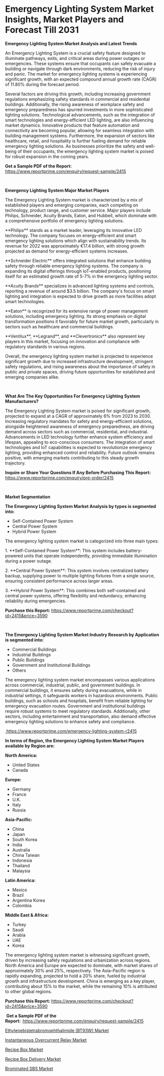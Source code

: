 <p><h1>Emergency Lighting System Market Insights, Market Players and Forecast Till 2031</h1></p><p><strong>Emergency Lighting System Market Analysis and Latest Trends</strong></p>
<p><p>An Emergency Lighting System is a crucial safety feature designed to illuminate pathways, exits, and critical areas during power outages or emergencies. These systems ensure that occupants can safely evacuate a building or navigate through dark environments, reducing the risk of injury and panic. The market for emergency lighting systems is experiencing significant growth, with an expected compound annual growth rate (CAGR) of 11.80% during the forecast period. </p><p>Several factors are driving this growth, including increasing government regulations emphasizing safety standards in commercial and residential buildings. Additionally, the rising awareness of workplace safety and emergency preparedness has spurred investments in more sophisticated lighting solutions. Technological advancements, such as the integration of smart technologies and energy-efficient LED lighting, are also influencing market dynamics. Innovative products that feature automation and connectivity are becoming popular, allowing for seamless integration with building management systems. Furthermore, the expansion of sectors like healthcare, retail, and hospitality is further fueling demand for reliable emergency lighting solutions. As businesses prioritize the safety and well-being of their occupants, the emergency lighting system market is poised for robust expansion in the coming years.</p></p>
<p><strong>Get a Sample PDF of the Report:&nbsp;</strong> <a href="https://www.reportprime.com/enquiry/request-sample/2415">https://www.reportprime.com/enquiry/request-sample/2415</a></p>
<p>&nbsp;</p>
<p><strong>Emergency Lighting System Major Market Players</strong></p>
<p><p>The Emergency Lighting System market is characterized by a mix of established players and emerging companies, each competing on technology, product range, and customer service. Major players include Philips, Schneider, Acuity Brands, Eaton, and Hubbell, which dominate with a comprehensive portfolio of emergency lighting solutions.</p><p>**Philips** stands as a market leader, leveraging its innovative LED technology. The company focuses on energy-efficient and smart emergency lighting solutions which align with sustainability trends. Its revenue for 2022 was approximately €17.4 billion, with strong growth projected as demand for energy-efficient systems increases.</p><p>**Schneider Electric** offers integrated solutions that enhance building safety through reliable emergency lighting systems. The company is expanding its digital offerings through IoT-enabled products, positioning itself for an estimated growth rate of 5-7% in the emergency lighting sector.</p><p>**Acuity Brands** specializes in advanced lighting systems and controls, reporting a revenue of around $3.5 billion. The company's focus on smart lighting and integration is expected to drive growth as more facilities adopt smart technologies.</p><p>**Eaton** is recognized for its extensive range of power management solutions, including emergency lighting. Its strong emphasis on digital transformation positions it favorably for future market growth, particularly in sectors such as healthcare and commercial buildings.</p><p>**Ventilux**, **Legrand**, and **Clevertronics** also represent key players in this market, focusing on innovation and compliance with regulatory standards in various regions.</p><p>Overall, the emergency lighting system market is projected to experience significant growth due to increased infrastructure development, stringent safety regulations, and rising awareness about the importance of safety in public and private spaces, driving future opportunities for established and emerging companies alike.</p></p>
<p>&nbsp;</p>
<p><strong>What Are The Key Opportunities For Emergency Lighting System Manufacturers?</strong></p>
<p><p>The Emergency Lighting System market is poised for significant growth, projected to expand at a CAGR of approximately 6% from 2023 to 2030. Increasing regulatory mandates for safety and energy-efficient solutions, alongside heightened awareness of emergency preparedness, are driving demand across sectors such as commercial, residential, and industrial. Advancements in LED technology further enhance system efficiency and lifespan, appealing to eco-conscious consumers. The integration of smart technologies and IoT capabilities is expected to revolutionize emergency lighting, providing enhanced control and reliability. Future outlook remains positive, with emerging markets contributing to this steady growth trajectory.</p></p>
<p><strong>Inquire or Share Your Questions If Any Before Purchasing This Report:</strong> <a href="https://www.reportprime.com/enquiry/pre-order/2415">https://www.reportprime.com/enquiry/pre-order/2415</a></p>
<p>&nbsp;</p>
<p><strong>Market Segmentation</strong></p>
<p><strong>The Emergency Lighting System Market Analysis by types is segmented into:</strong></p>
<p><ul><li>Self-Contained Power System</li><li>Central Power System</li><li>Hybrid Power System</li></ul></p>
<p><p>The emergency lighting system market is categorized into three main types: </p><p>1. **Self-Contained Power System**: This system includes battery-powered units that operate independently, providing immediate illumination during a power outage. </p><p>2. **Central Power System**: This system involves centralized battery backup, supplying power to multiple lighting fixtures from a single source, ensuring consistent performance across larger areas. </p><p>3. **Hybrid Power System**: This combines both self-contained and central power systems, offering flexibility and redundancy, enhancing reliability during emergencies.</p></p>
<p><strong>Purchase this Report:&nbsp;</strong><a href="https://www.reportprime.com/checkout?id=2415&price=3590">https://www.reportprime.com/checkout?id=2415&price=3590</a></p>
<p>&nbsp;</p>
<p><strong>The Emergency Lighting System Market Industry Research by Application is segmented into:</strong></p>
<p><ul><li>Commercial Buildings</li><li>Industrial Buildings</li><li>Public Buildings</li><li>Government and Institutional Buildings</li><li>Others</li></ul></p>
<p><p>The emergency lighting system market encompasses various applications across commercial, industrial, public, and government buildings. In commercial buildings, it ensures safety during evacuations, while in industrial settings, it safeguards workers in hazardous environments. Public buildings, such as schools and hospitals, benefit from reliable lighting for emergency evacuation routes. Government and institutional buildings require robust systems to meet regulatory standards. Additionally, other sectors, including entertainment and transportation, also demand effective emergency lighting solutions to enhance safety and compliance.</p></p>
<p><a href="https://www.reportprime.com/emergency-lighting-system-r2415">&nbsp;https://www.reportprime.com/emergency-lighting-system-r2415</a></p>
<p><strong>In terms of Region, the Emergency Lighting System Market Players available by Region are:</strong></p>
<p>
    <p> <strong> North America: </strong>
        <ul>
            <li>United States</li>
            <li>Canada</li>
        </ul>
        </p> 
    <p> <strong> Europe: </strong>
        <ul>
            <li>Germany</li>
            <li>France</li>
            <li>U.K.</li>
            <li>Italy</li>
            <li>Russia</li>
        </ul>
        </p> 
    <p> <strong> Asia-Pacific: </strong>
        <ul>
            <li>China</li>
            <li>Japan</li>
            <li>South Korea</li>
            <li>India</li>
            <li>Australia</li>
            <li>China Taiwan</li>
            <li>Indonesia</li>
            <li>Thailand</li>
            <li>Malaysia</li>
        </ul>
        </p> 
    <p> <strong> Latin America: </strong>
        <ul>
            <li>Mexico</li>
            <li>Brazil</li>
            <li>Argentina Korea</li>
            <li>Colombia</li>
        </ul>
        </p> 
    <p> <strong> Middle East & Africa: </strong>
        <ul>
            <li>Turkey</li>
            <li>Saudi</li>
            <li>Arabia</li>
            <li>UAE</li>
            <li>Korea</li>
        </ul>
    </p>
    </p>
<p><p>The emergency lighting system market is witnessing significant growth, driven by increasing safety regulations and urbanization across regions. North America and Europe are expected to dominate, with market shares of approximately 30% and 25%, respectively. The Asia-Pacific region is rapidly expanding, projected to hold a 20% share, fueled by industrial growth and infrastructure development. China is emerging as a key player, contributing about 15% to the market, while the remaining 10% is attributed to other global regions.</p></p>
<p><strong>Purchase this Report: </strong><a href="https://www.reportprime.com/checkout?id=2415&price=3590">https://www.reportprime.com/checkout?id=2415&price=3590</a></p>
<p>&nbsp;<strong>Get a Sample PDF of the Report:&nbsp;&nbsp;</strong><a href="https://www.reportprime.com/enquiry/request-sample/2415">https://www.reportprime.com/enquiry/request-sample/2415</a></p>
<p><strong></strong></p>
<p><p><a href="https://issuu.com/reportprime-2/docs/ethylenebistetrabromophthalimide-bt_1e9107586a219b">Ethylenebistetrabromophthalimide (BT93W) Market</a></p><p><a href="https://github.com/NargisHussain432/Market-Research-Report-List-1/blob/main/instantaneous-overcurrent-relay-market.md">Instantaneous Overcurrent Relay Market</a></p><p><a href="https://www.linkedin.com/pulse/recipe-box-market-growth-segmentation-regional-analysis-global-gtj5f?trackingId=etiqT5R9Sw20G%2BKZauR9LQ%3D%3D">Recipe Box Market</a></p><p><a href="https://www.linkedin.com/pulse/emerging-trends-recipe-box-delivery-market-global-outlook-future-mi7df?trackingId=Uep06DB%2BT7eTdkv2mRpqSA%3D%3D">Recipe Box Delivery Market</a></p><p><a href="https://issuu.com/reportprime-2/docs/brominated-sbs-market-size-2030.ppt_69f39a7a5e5860">Brominated SBS Market</a></p></p>